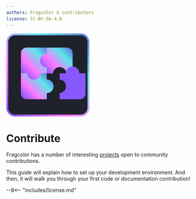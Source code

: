 ```yaml
---
authors: Fragcolor & contributors
license: CC-BY-SA-4.0
---
```


![](assets/ContributeLogo.png)

# Contribute

Fragcolor has a number of interesting [projects](https://github.com/fragcolor-xyz) open to community contributions.

This guide will explain how to set up your development environment. And then, it will walk you through your first code or documentation contribution!


--8<-- "includes/license.md"
